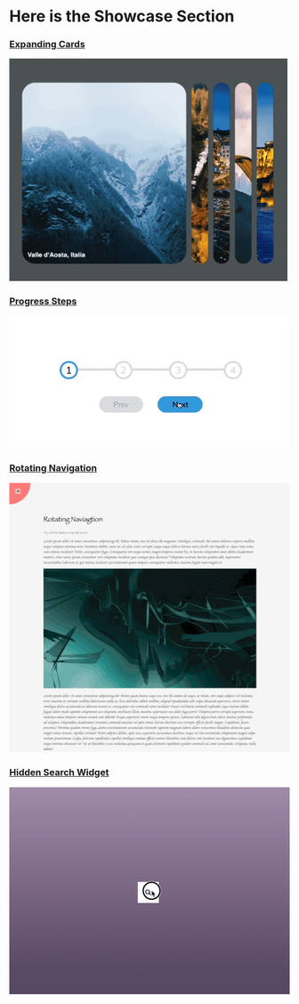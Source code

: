 # Here is the Showcase Section

### [Expanding Cards](./projects/01-expanding-card/)
<img src="./gifs/expanding-cards.gif" alt="gif" width="500" height="400" />

### [Progress Steps](./projects/02-progress-steps/)
<img src="./gifs/progress-steps.gif" alt="gif"/>

### [Rotating Navigation](./projects/03-rotating-navigation//)
<img src="./gifs/rotating-navigation.gif" alt="gif"/>

### [Hidden Search Widget](./projects/04-hidden-search-widget/)
<img src="./gifs/hidden-search-widget.gif" alt="gif"/>
